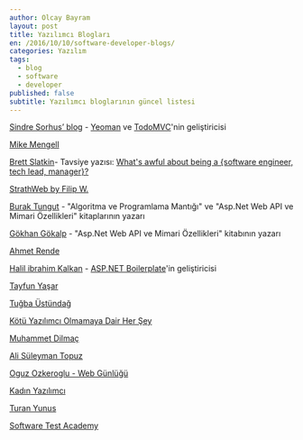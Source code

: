 ```yaml
---
author: Olcay Bayram
layout: post
title: Yazılımcı Blogları
en: /2016/10/10/software-developer-blogs/
categories: Yazılım
tags: 
  - blog
  - software
  - developer
published: false
subtitle: Yazılımcı bloglarının güncel listesi 
---
```


[Sindre Sorhus’ blog](https://blog.sindresorhus.com/) -  [Yeoman](http://yeoman.io/) ve [TodoMVC](http://todomvc.com/)'nin geliştiricisi

[Mike Mengell](http://mikemengell.com/)

[Brett Slatkin](http://www.onebigfluke.com/)- Tavsiye yazısı: [What's awful about being a {software engineer, tech lead, manager}?](http://www.onebigfluke.com/2016/04/whats-awful-building-software.html)

[StrathWeb by Filip W.](http://www.strathweb.com/)

[Burak Tungut](http://www.buraktungut.com/) -  "Algoritma ve Programlama Mantığı" ve "Asp.Net Web API ve Mimari Özellikleri" kitaplarının yazarı

[Gökhan Gökalp](http://www.gokhan-gokalp.com/) - "Asp.Net Web API ve Mimari Özellikleri" kitabının yazarı

[Ahmet Rende](https://ahmetrende.com/)

[Halil ibrahim Kalkan](http://halilibrahimkalkan.com/) - [ASP.NET Boilerplate](http://aspnetboilerplate.com/)'in geliştiricisi

[Tayfun Yaşar](http://www.tayfunyasar.com/)

[Tuğba Üstündağ](http://tugbaustundag.com/)

<!--more-->

[Kötü Yazılımcı Olmamaya Dair Her Şey](http://www.ahmeta.org/)

[Muhammet Dilmaç](https://muhammetdilmac.com.tr/)

[Ali Süleyman Topuz](http://blog.alisuleymantopuz.com/)

[Oguz Ozkeroglu - Web Günlüğü](http://www.oguzozkeroglu.com/)

[Kadın Yazılımcı](http://www.kadinyazilimci.com/)

[Turan Yunus](http://www.turanyunus.com/)

[Software Test Academy](http://www.swtestacademy.com/)